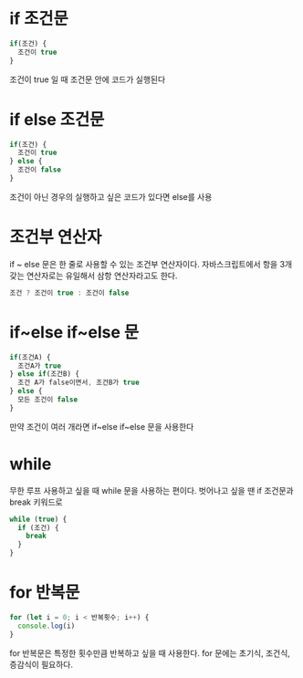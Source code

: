 # if 조건문

```js
if(조건) {
  조건이 true
}
```

조건이 true 일 때 조건문 안에 코드가 실행된다

# if else 조건문

```js
if(조건) {
  조건이 true
} else {
  조건이 false
}
```

조건이 아닌 경우의 실행하고 싶은 코드가 있다면 else를 사용

# 조건부 연산자

if ~ else 문은 한 줄로 사용할 수 있는 조건부 연산자이다.
자바스크립트에서 항을 3개 갖는 연산자로는 유일해서 삼항 연산자라고도 한다.

```js
조건 ? 조건이 true : 조건이 false
```

# if~else if~else 문

```js
if(조건A) {
  조건A가 true
} else if(조건B) {
  조건 A가 false이면서, 조건B가 true
} else {
  모든 조건이 false
}
```

만약 조건이 여러 개라면 if~else if~else 문을 사용한다

# while

무한 루프 사용하고 싶을 때 while 문을 사용하는 편이다.
벗어나고 싶을 땐 if 조건문과 break 키워드로

```js
while (true) {
  if (조건) {
    break
  }
}
```

# for 반복문

```js
for (let i = 0; i < 반복횟수; i++) {
  console.log(i)
}
```

for 반복문은 특정한 횟수만큼 반복하고 싶을 때 사용한다.
for 문에는 초기식, 조건식, 증감식이 필요하다.
